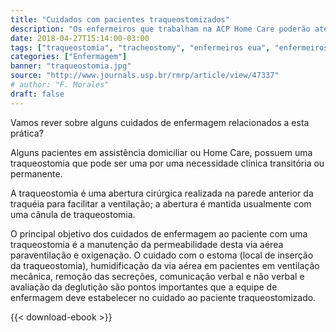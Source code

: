 ```yaml
---
title: "Cuidados com pacientes traqueostomizados"
description: "Os enfermeiros que trabalham na ACP Home Care poderão atender pacientes traqueostomizados."
date: 2018-04-27T15:14:00-03:00
tags: ["traqueostomia", "tracheostomy", "enfermeiros eua", "enfermeiros usa", "enfermeiros nos eua", "nurse usa", "foreign nurses", "home care"]
categories: ["Enfermagem"]
banner: "traqueostomia.jpg"
source: "http://www.journals.usp.br/rmrp/article/view/47337"
# author: "F. Morales"
draft: false
---
```


Vamos rever sobre alguns cuidados de enfermagem relacionados a esta prática?

Alguns pacientes em assistência domiciliar ou Home Care, possuem uma traqueostomia que pode ser uma por uma necessidade clínica transitória ou permanente.

A traqueostomia é uma abertura cirúrgica realizada na parede anterior da traquéia para facilitar a ventilação; a abertura é mantida usualmente com uma cânula de traqueostomia.

O principal objetivo dos cuidados de enfermagem ao paciente com uma traqueostomia é a manutenção da permeabilidade desta via aérea paraventilação e oxigenação. O cuidado com o estoma (local de inserção da traqueostomia), humidificação da via aérea em pacientes em ventilação mecânica, remoção das secreções, comunicação verbal e não verbal e avaliação da deglutição são pontos importantes que a equipe de enfermagem deve estabelecer no cuidado ao paciente traqueostomizado.

{{< download-ebook >}}
